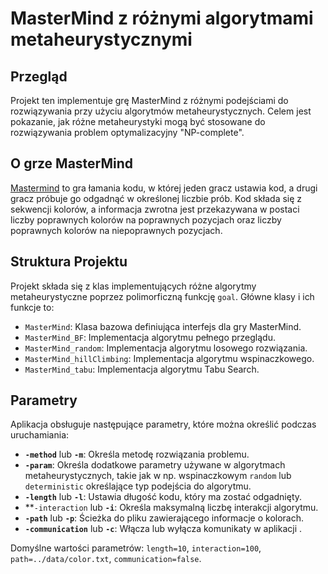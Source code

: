 # MasterMind z różnymi algorytmami metaheurystycznymi

## Przegląd

Projekt ten implementuje grę MasterMind z różnymi podejściami do rozwiązywania przy użyciu algorytmów metaheurystycznych. Celem jest pokazanie, jak różne metaheurystyki mogą być stosowane do rozwiązywania problem optymalizacyjny "NP-complete".

## O grze MasterMind

[Mastermind](https://en.wikipedia.org/wiki/Mastermind_(board_game)) to gra łamania kodu, w której jeden gracz ustawia kod, a drugi gracz próbuje go odgadnąć w określonej liczbie prób. Kod składa się z sekwencji kolorów, a informacja zwrotna jest przekazywana w postaci liczby poprawnych kolorów na poprawnych pozycjach oraz liczby poprawnych kolorów na niepoprawnych pozycjach.

## Struktura Projektu

Projekt składa się z klas implementujących różne algorytmy metaheurystyczne poprzez polimorficzną funkcję `goal`. Główne klasy i ich funkcje to:

- `MasterMind`: Klasa bazowa definiująca interfejs dla gry MasterMind.
- `MasterMind_BF`: Implementacja algorytmu pełnego przeglądu.
- `MasterMind_random`: Implementacja algorytmu losowego rozwiązania.
- `MasterMind_hillClimbing`: Implementacja algorytmu wspinaczkowego.
- `MasterMind_tabu`: Implementacja algorytmu Tabu Search.

## Parametry

Aplikacja obsługuje następujące parametry, które można określić podczas uruchamiania:

- **`-method`** lub **`-m`**: Określa metodę rozwiązania problemu.
- **`-param`**: Określa dodatkowe parametry używane w algorytmach metaheurystycznych, takie jak w np. wspinaczkowym `random` lub `deterministic` określające typ podejścia do algorytmu.
- **`-length`** lub **`-l`**: Ustawia długość kodu, który ma zostać odgadnięty.
- **`-interaction` lub **`-i`**: Określa maksymalną liczbę interakcji algorytmu.
- **`-path`** lub **`-p`**: Ścieżka do pliku zawierającego informacje o kolorach.
- **`-communication`** lub **`-c`**: Włącza lub wyłącza komunikaty w aplikacji <tryb dev>.

Domyślne wartości parametrów: `length=10`, `interaction=100`, `path=../data/color.txt`, `communication=false`.
